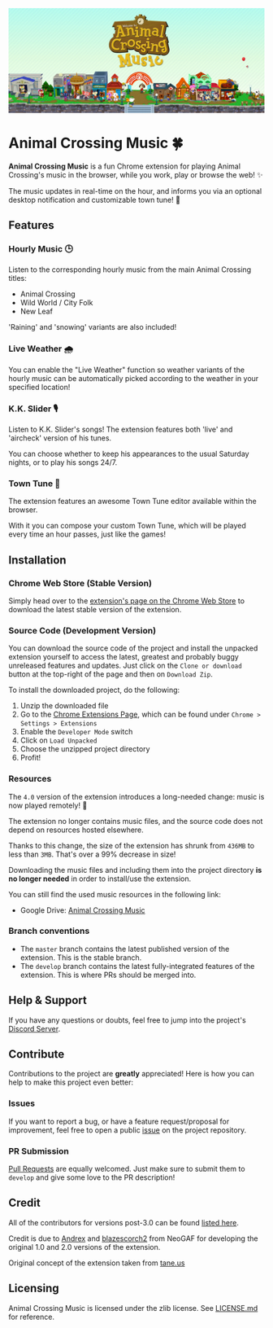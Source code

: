 ![Project Banner](docs/banner.png)

# Animal Crossing Music 🍀
 
**Animal Crossing Music** is a fun Chrome extension for playing Animal Crossing's music in the browser, while you work, play or browse the web! ✨

The music updates in real-time on the hour, and informs you via an optional desktop notification and customizable town tune! 🌱


## Features
### Hourly Music 🕒
Listen to the corresponding hourly music from the main Animal Crossing titles:
  - Animal Crossing
  - Wild World / City Folk
  - New Leaf

'Raining' and 'snowing' variants are also included!

### Live Weather 🌧
You can enable the "Live Weather" function so weather variants of the hourly music can be automatically picked according to the weather in your specified location!

### K.K. Slider 🎙
Listen to K.K. Slider's songs! The extension features both 'live' and 'aircheck' version of his tunes.

You can choose whether to keep his appearances to the usual Saturday nights, or to play his songs 24/7.

### Town Tune 🎵
The extension features an awesome Town Tune editor available within the browser.

With it you can compose your custom Town Tune, which will be played every time an hour passes, just like the games!


## Installation

### Chrome Web Store (Stable Version)
Simply head over to the [extension's page on the Chrome Web Store](https://chrome.google.com/webstore/detail/animal-crossing-music/fcedlaimpcfgpnfdgjbmmfibkklpioop) to download the latest stable version of the extension.

### Source Code (Development Version)
You can download the source code of the project and install the unpacked extension yourself to access the latest, greatest and probably buggy unreleased features and updates. Just click on the `Clone or download` button at the top-right of the page and then on `Download Zip`.

To install the downloaded project, do the following:
1. Unzip the downloaded file
2. Go to the [Chrome Extensions Page](chrome://extensions/), which can be found under `Chrome > Settings > Extensions` 
3. Enable the `Developer Mode` switch
4. Click on `Load Unpacked`
5. Choose the unzipped project directory
6. Profit!

### Resources
The `4.0` version of the extension introduces a long-needed change: music is now played remotely! 🎉

The extension no longer contains music files, and the source code does not depend on resources hosted elsewhere.

Thanks to this change, the size of the extension has shrunk from `436MB` to less than `3MB`. That's over a 99% decrease in size!

Downloading the music files and including them into the project directory **is no longer needed** in order to install/use the extension. 

You can still find the used music resources in the following link:
- Google Drive: [Animal Crossing Music](https://drive.google.com/open?id=1QjG8QjPt_IKgzZRzmnoH8KTGwTsWSLsR)

### Branch conventions
- The `master` branch contains the latest published version of the extension. This is the stable branch.
- The `develop` branch contains the latest fully-integrated features of the extension. This is where PRs should be merged into. 


## Help & Support
If you have any questions or doubts, feel free to jump into the project's [Discord Server](https://discord.gg/4FMrEF8).


## Contribute
Contributions to the project are **greatly** appreciated! Here is how you can help to make this project even better:

### Issues
If you want to report a bug, or have a feature request/proposal for improvement, feel free to open a public [issue](https://github.com/animal-crossing-music-extension/ac-music-extension/issues) on the project repository.

### PR Submission
[Pull Requests](https://github.com/animal-crossing-music-extension/ac-music-extension/pulls) are equally welcomed. Just make sure to submit them to `develop` and give some love to the PR description!


## Credit
All of the contributors for versions post-3.0 can be found [listed here](https://github.com/animal-crossing-music-extension/Animal-Crossing-Music-Extension/graphs/contributors).

Credit is due to [Andrex](https://www.neogaf.com/members/andrex.20593/) and [blazescorch2](https://www.neogaf.com/members/blazescorch2.142800/) from NeoGAF for developing the original 1.0 and 2.0 versions of the extension.

Original concept of the extension taken from [tane.us](http://tane.us/ac/)


## Licensing
Animal Crossing Music is licensed under the zlib license. See [LICENSE.md](./LICENSE.md) for reference.
